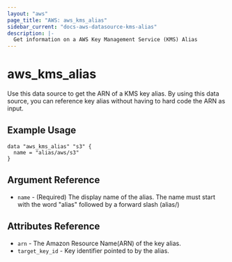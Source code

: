 ```yaml
---
layout: "aws"
page_title: "AWS: aws_kms_alias"
sidebar_current: "docs-aws-datasource-kms-alias"
description: |-
  Get information on a AWS Key Management Service (KMS) Alias
---
```


# aws\_kms\_alias

Use this data source to get the ARN of a KMS key alias.
By using this data source, you can reference key alias
without having to hard code the ARN as input.

## Example Usage

```hcl
data "aws_kms_alias" "s3" {
  name = "alias/aws/s3"
}
```

## Argument Reference

* `name` - (Required) The display name of the alias. The name must start with the word "alias" followed by a forward slash (alias/)

## Attributes Reference

* `arn` - The Amazon Resource Name(ARN) of the key alias.
* `target_key_id` - Key identifier pointed to by the alias.
